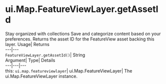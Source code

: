  
#  ui.Map.FeatureViewLayer.getAssetId 
Stay organized with collections  Save and categorize content based on your preferences. 
Returns the asset ID for the FeatureView asset backing this layer. Usage| Returns  
---|---  
`FeatureViewLayer.getAssetId()`| String  
Argument| Type| Details  
---|---|---  
this: `ui.map.featureviewlayer`| ui.Map.FeatureViewLayer| The ui.Map.FeatureViewLayer instance.  
